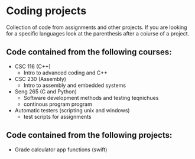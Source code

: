 # Coding projects
Collection of code from assignments and other projects. If you are looking for a specific languages look at the parenthesis after a coiurse of a project.

## Code contained from the following courses:
- CSC 116 (C++)
  - Intro to advanced coding and C++
- CSC 230 (Assembly)
  - Intro to assembly and embedded systems
- Seng 265 (C and Python)
  - Software development methods and testing teqnichues
  - continous program program
- Automatic testers (scripting unix and windows)
  - test scripts for assignments
## Code contained from the following projects:
- Grade calculator app functions (swift)
